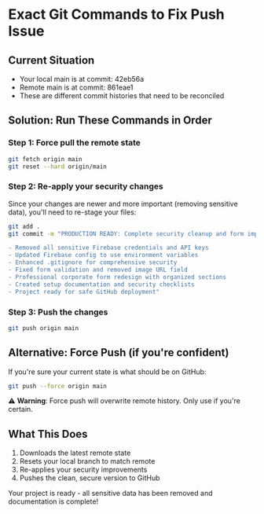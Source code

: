# Exact Git Commands to Fix Push Issue

## Current Situation
- Your local main is at commit: 42eb56a
- Remote main is at commit: 861eae1  
- These are different commit histories that need to be reconciled

## Solution: Run These Commands in Order

### Step 1: Force pull the remote state
```bash
git fetch origin main
git reset --hard origin/main
```

### Step 2: Re-apply your security changes
Since your changes are newer and more important (removing sensitive data), you'll need to re-stage your files:

```bash
git add .
git commit -m "PRODUCTION READY: Complete security cleanup and form improvements

- Removed all sensitive Firebase credentials and API keys
- Updated Firebase config to use environment variables
- Enhanced .gitignore for comprehensive security
- Fixed form validation and removed image URL field
- Professional corporate form redesign with organized sections
- Created setup documentation and security checklists
- Project ready for safe GitHub deployment"
```

### Step 3: Push the changes
```bash
git push origin main
```

## Alternative: Force Push (if you're confident)
If you're sure your current state is what should be on GitHub:

```bash
git push --force origin main
```

⚠️ **Warning**: Force push will overwrite remote history. Only use if you're certain.

## What This Does
1. Downloads the latest remote state
2. Resets your local branch to match remote
3. Re-applies your security improvements
4. Pushes the clean, secure version to GitHub

Your project is ready - all sensitive data has been removed and documentation is complete!
